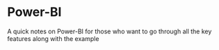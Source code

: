 # Power-BI
A quick notes on Power-BI for those who want to go through all the key features along with the example 
